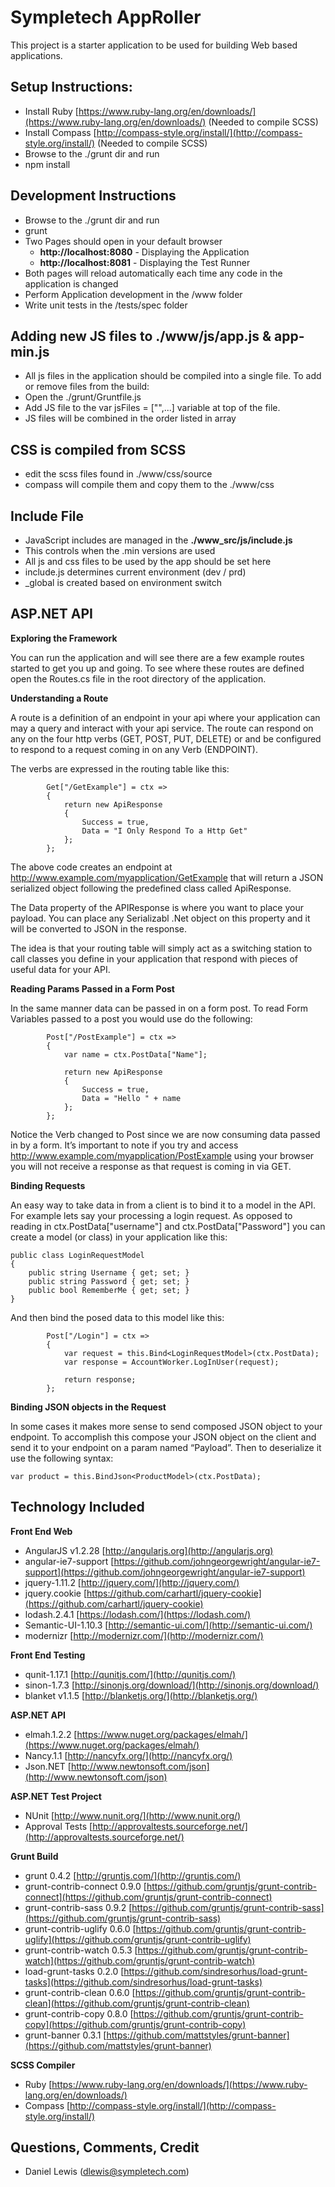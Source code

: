 # Sympletech AppRoller #

This project is a starter application to be used for building Web based applications.

## Setup Instructions: ##

- Install Ruby [https://www.ruby-lang.org/en/downloads/](https://www.ruby-lang.org/en/downloads/) (Needed to compile SCSS)
- Install Compass [http://compass-style.org/install/](http://compass-style.org/install/) (Needed to compile SCSS)
- Browse to the  ./grunt dir and run
- npm install
 
## Development Instructions ##

- Browse to the  ./grunt dir and run
- grunt
- Two Pages should open in your default browser
	-  **http://localhost:8080** - Displaying the Application
	-  **http://localhost:8081** - Displaying the Test Runner
- Both pages will reload automatically each time any code in the application is changed
- Perform Application development in the /www folder
- Write unit tests in the /tests/spec folder

## Adding new JS files to ./www/js/app.js & app-min.js ##

- All js files in the application should be compiled into a single file.  To add or remove files from the build:
- Open the ./grunt/Gruntfile.js
- Add JS file to the var jsFiles = ["",...] variable at top of the file.
- JS files will be combined in the order listed in array

## CSS is compiled from SCSS

- edit the scss files found in ./www/css/source
- compass will compile them and copy them to the ./www/css

## Include File ##

- JavaScript includes are managed in the **./www_src/js/include.js**
- This controls when the .min versions are used
- All js and css files to be used by the app should be set here
- include.js determines current environment (dev / prd)
- _global is created based on environment switch

## ASP.NET API ##

**Exploring the Framework**

You can run the application and will see there are a few example routes started to get you up and going.
To see where these routes are defined open the Routes.cs file in the root directory of the application.

**Understanding a Route**

A route is a definition of an endpoint in your api where your application can may a query and interact with your api service.  The route can respond on any on the four http verbs (GET, POST, PUT, DELETE) or and be configured to respond to a request coming in on any Verb (ENDPOINT).

The verbs are expressed in the routing table like this:

            Get["/GetExample"] = ctx =>
            {
                return new ApiResponse
                {
                    Success = true,
                    Data = "I Only Respond To a Http Get"
                };
            };

The above code creates an endpoint at http://www.example.com/myapplication/GetExample that will return a JSON serialized object following the predefined class called ApiResponse.

The Data property of the APIResponse is where you want to place your payload.  You can place any Serializabl .Net object on this property and it will be converted to JSON in the response.

The idea is that your routing table will simply act as a switching station to call classes you define in your application that respond with pieces of useful data for your API.

**Reading Params Passed in a Form Post**

In the same manner data can be passed in on a form post.  To read Form Variables passed to a post you would use do the following:

            Post["/PostExample"] = ctx =>
            {
                var name = ctx.PostData["Name"];

                return new ApiResponse
                {
                    Success = true,
                    Data = "Hello " + name
                };
            }; 

Notice the Verb changed to Post since we are now consuming data passed in by a form.  It’s important to note if you try and access http://www.example.com/myapplication/PostExample using your browser you will not receive a response as that request is coming in via GET.

**Binding Requests**

An easy way to take data in from a client is to bind it to a model in the API.  For example lets say your processing a login request.  As opposed to reading in ctx.PostData["username"] and ctx.PostData["Password"] you can create a model (or class) in your application like this:

    public class LoginRequestModel
    {
        public string Username { get; set; }
        public string Password { get; set; }
        public bool RememberMe { get; set; }
    }

And then bind the posed data to this model like this:

            Post["/Login"] = ctx =>
            {
                var request = this.Bind<LoginRequestModel>(ctx.PostData);
                var response = AccountWorker.LogInUser(request);

                return response;
            };

**Binding JSON objects in the Request**

In some cases it makes more sense to send composed JSON object to your endpoint.  To accomplish this compose your JSON object on the client and send it to your endpoint on a param named “Payload”.  Then to deserialize it use the following syntax:

    var product = this.BindJson<ProductModel>(ctx.PostData);

## Technology Included ##

**Front End Web**

- AngularJS v1.2.28 [http://angularjs.org](http://angularjs.org)
- angular-ie7-support [https://github.com/johngeorgewright/angular-ie7-support](https://github.com/johngeorgewright/angular-ie7-support)
- jquery-1.11.2 [http://jquery.com/](http://jquery.com/)
- jquery.cookie [https://github.com/carhartl/jquery-cookie](https://github.com/carhartl/jquery-cookie)
- lodash.2.4.1 [https://lodash.com/](https://lodash.com/)
- Semantic-UI-1.10.3 [http://semantic-ui.com/](http://semantic-ui.com/)
- modernizr [http://modernizr.com/](http://modernizr.com/)

**Front End Testing**

- qunit-1.17.1 [http://qunitjs.com/](http://qunitjs.com/)
- sinon-1.7.3 [http://sinonjs.org/download/](http://sinonjs.org/download/)
- blanket v1.1.5 [http://blanketjs.org/](http://blanketjs.org/)

**ASP.NET API**

- elmah.1.2.2 [https://www.nuget.org/packages/elmah/](https://www.nuget.org/packages/elmah/)
- Nancy.1.1 [http://nancyfx.org/](http://nancyfx.org/)
- Json.NET [http://www.newtonsoft.com/json](http://www.newtonsoft.com/json)

**ASP.NET Test Project**


- NUnit [http://www.nunit.org/](http://www.nunit.org/)
- Approval Tests [http://approvaltests.sourceforge.net/](http://approvaltests.sourceforge.net/)

**Grunt Build**

- grunt 0.4.2 [http://gruntjs.com/](http://gruntjs.com/)
- grunt-contrib-connect 0.9.0 [https://github.com/gruntjs/grunt-contrib-connect](https://github.com/gruntjs/grunt-contrib-connect)
- grunt-contrib-sass 0.9.2 [https://github.com/gruntjs/grunt-contrib-sass](https://github.com/gruntjs/grunt-contrib-sass)
- grunt-contrib-uglify 0.6.0 [https://github.com/gruntjs/grunt-contrib-uglify](https://github.com/gruntjs/grunt-contrib-uglify)
- grunt-contrib-watch 0.5.3 [https://github.com/gruntjs/grunt-contrib-watch](https://github.com/gruntjs/grunt-contrib-watch)
- load-grunt-tasks 0.2.0 [https://github.com/sindresorhus/load-grunt-tasks](https://github.com/sindresorhus/load-grunt-tasks)
- grunt-contrib-clean 0.6.0 [https://github.com/gruntjs/grunt-contrib-clean](https://github.com/gruntjs/grunt-contrib-clean)
- grunt-contrib-copy 0.8.0 [https://github.com/gruntjs/grunt-contrib-copy](https://github.com/gruntjs/grunt-contrib-copy)
- grunt-banner 0.3.1 [https://github.com/mattstyles/grunt-banner](https://github.com/mattstyles/grunt-banner)

**SCSS Compiler**

- Ruby [https://www.ruby-lang.org/en/downloads/](https://www.ruby-lang.org/en/downloads/)
- Compass [http://compass-style.org/install/](http://compass-style.org/install/)


## Questions, Comments, Credit ##

- Daniel Lewis (dlewis@sympletech.com)